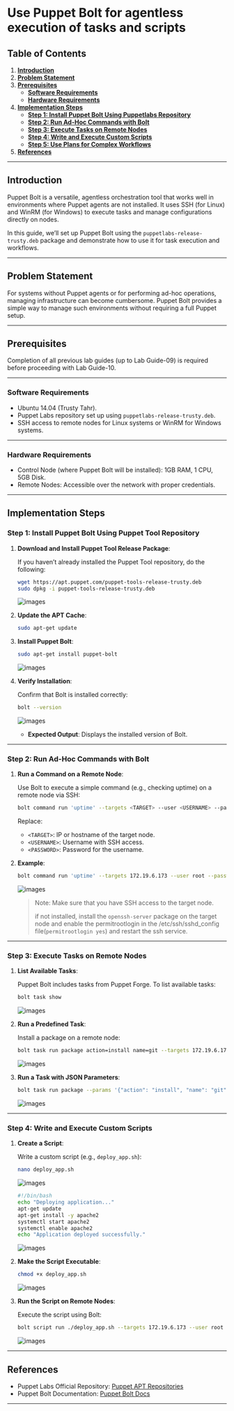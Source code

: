 # **Use Puppet Bolt for agentless execution of tasks and scripts**

## **Table of Contents**

1. [**Introduction**](#introduction)  
2. [**Problem Statement**](#problem-statement)  
3. [**Prerequisites**](#prerequisites)  
   - [**Software Requirements**](#software-requirements)  
   - [**Hardware Requirements**](#hardware-requirements)     
4. [**Implementation Steps**](#implementation-steps)  
   - [**Step 1: Install Puppet Bolt Using Puppetlabs Repository**](#step-1-install-puppet-bolt-using-puppetlabs-repository)  
   - [**Step 2: Run Ad-Hoc Commands with Bolt**](#step-2-run-ad-hoc-commands-with-bolt)  
   - [**Step 3: Execute Tasks on Remote Nodes**](#step-3-execute-tasks-on-remote-nodes)  
   - [**Step 4: Write and Execute Custom Scripts**](#step-4-write-and-execute-custom-scripts)  
   - [**Step 5: Use Plans for Complex Workflows**](#step-5-use-plans-for-complex-workflows)  
5. [**References**](#references)

---

## **Introduction**

Puppet Bolt is a versatile, agentless orchestration tool that works well in environments where Puppet agents are not installed. It uses SSH (for Linux) and WinRM (for Windows) to execute tasks and manage configurations directly on nodes.

In this guide, we’ll set up Puppet Bolt using the `puppetlabs-release-trusty.deb` package and demonstrate how to use it for task execution and workflows.

---

## **Problem Statement**

For systems without Puppet agents or for performing ad-hoc operations, managing infrastructure can become cumbersome. Puppet Bolt provides a simple way to manage such environments without requiring a full Puppet setup.

---

## **Prerequisites**
Completion of all previous lab guides (up to Lab Guide-09) is required before proceeding with Lab Guide-10.

---

### **Software Requirements**

- Ubuntu 14.04 (Trusty Tahr).
- Puppet Labs repository set up using `puppetlabs-release-trusty.deb`.
- SSH access to remote nodes for Linux systems or WinRM for Windows systems.

---

### **Hardware Requirements**

- Control Node (where Puppet Bolt will be installed): 1GB RAM, 1 CPU, 5GB Disk.
- Remote Nodes: Accessible over the network with proper credentials.

---

## **Implementation Steps**

### **Step 1: Install Puppet Bolt Using Puppet Tool Repository**

1. **Download and Install Puppet Tool Release Package**:

   If you haven’t already installed the Puppet Tool repository, do the following:

   ```bash
   wget https://apt.puppet.com/puppet-tools-release-trusty.deb
   sudo dpkg -i puppet-tools-release-trusty.deb
   ```

   ![images](images/Puppet-127.png)

2. **Update the APT Cache**:

   ```bash
   sudo apt-get update
   ```

3. **Install Puppet Bolt**:

   ```bash
   sudo apt-get install puppet-bolt
   ```

   ![images](images/Puppet-128.png)

4. **Verify Installation**:

   Confirm that Bolt is installed correctly:

   ```bash
   bolt --version
   ```

   ![images](images/Puppet-129.png)

   - **Expected Output**: Displays the installed version of Bolt.

---

### **Step 2: Run Ad-Hoc Commands with Bolt**

1. **Run a Command on a Remote Node**:

   Use Bolt to execute a simple command (e.g., checking uptime) on a remote node via SSH:

   ```bash
   bolt command run 'uptime' --targets <TARGET> --user <USERNAME> --password <PASSWORD>
   ```

   Replace:
   - `<TARGET>`: IP or hostname of the target node.
   - `<USERNAME>`: Username with SSH access.
   - `<PASSWORD>`: Password for the username.

2. **Example**:

   ```bash
   bolt command run 'uptime' --targets 172.19.6.173 --user root --password password
   ```

   ![images](images/Puppet-130.png)

   > Note: Make sure that you have SSH access to the target node.
   >
   > if not installed, install the `openssh-server` package on the target node and enable the permitrootlogin in the /etc/ssh/sshd_config file(`permitrootlogin yes`) and restart the ssh service.

---

### **Step 3: Execute Tasks on Remote Nodes**

1. **List Available Tasks**:

   Puppet Bolt includes tasks from Puppet Forge. To list available tasks:

   ```bash
   bolt task show
   ```

   ![images](images/Puppet-131.png)

2. **Run a Predefined Task**:

   Install a package on a remote node:

   ```bash
   bolt task run package action=install name=git --targets 172.19.6.173 --user root --password password 
   ```

   ![images](images/Puppet-134.png)

3. **Run a Task with JSON Parameters**:

   ```bash
   bolt task run package --params '{"action": "install", "name": "git"}' --targets 172.19.6.173 --user root --password password
   ```

    ![images](images/Puppet-135.png)

---

### **Step 4: Write and Execute Custom Scripts**

1. **Create a Script**:

   Write a custom script (e.g., `deploy_app.sh`):

   ```bash
   nano deploy_app.sh
   ```

   ![images](images/Puppet-136.png) 

   ```bash
   #!/bin/bash
   echo "Deploying application..."
   apt-get update
   apt-get install -y apache2
   systemctl start apache2
   systemctl enable apache2
   echo "Application deployed successfully."
   ```

   ![images](images/Puppet-137.png)

2. **Make the Script Executable**:

   ```bash
   chmod +x deploy_app.sh
   ```

   ![images](images/Puppet-138.png)

3. **Run the Script on Remote Nodes**:

   Execute the script using Bolt:

   ```bash
   bolt script run ./deploy_app.sh --targets 172.19.6.173 --user root --password password
   ```

    ![images](images/Puppet-139.png)

---

## **References**

- Puppet Labs Official Repository: [Puppet APT Repositories](https://apt.puppetlabs.com/)
- Puppet Bolt Documentation: [Puppet Bolt Docs](https://puppet.com/docs/bolt/latest/bolt.html)

---